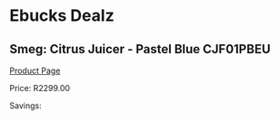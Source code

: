 
# Ebucks Dealz
## Smeg: Citrus Juicer - Pastel Blue CJF01PBEU
[Product Page](https://www.ebucks.com/web/shop/productSelected.do?prodId=360660140&catId=1196428103)

Price: R2299.00

Savings: 


	